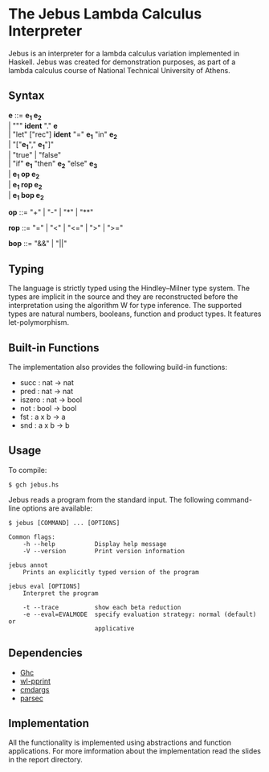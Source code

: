 The Jebus Lambda Calculus Interpreter
=====================================

Jebus is an interpreter for a lambda calculus variation implemented in Haskell.
Jebus was created for demonstration purposes, as part of a lambda calculus course of National Technical University of Athens.


Syntax
------

   
**e** ::=  **e<sub>1</sub>  e<sub>2</sub>** <br>
     | "\"" **ident** "." **e**   <br>
     | "let" ["rec"] **ident** "=" **e<sub>1</sub>** "in" **e<sub>2</sub>** <br>
     | "["**e<sub>1</sub>**"," **e<sub>1</sub>**"]" <br>
     | "true" | "false" <br>
     |  "if" **e<sub>1</sub>** "then" **e<sub>2</sub>** "else"  **e<sub>3</sub>** <br>
     |  **e<sub>1</sub> op e<sub>2</sub>** <br>
     |  **e<sub>1</sub> rop e<sub>2</sub>** <br>
     |  **e<sub>1</sub> bop e<sub>2</sub>** <br>
        
**op** ::= "+" | "-" | "\*" | "\*\*"

**rop** ::= "=" | "<" | "<=" | ">" | ">="

**bop** ::= "&&" | "||"


Typing
------

The language is strictly typed using the Hindley–Milner type system. The types are implicit in the source and they are reconstructed before the interpretation using the algorithm W for type inference. The supported types are natural numbers, booleans, function and product types. It features let-polymorphism. 


Built-in Functions
------------------

The implementation also provides the following build-in functions:

* succ : nat -> nat
* pred : nat -> nat
* iszero : nat -> bool
* not : bool -> bool
* fst : a x b -> a
* snd : a x b -> b



Usage
-----

To compile:

    $ gch jebus.hs


Jebus reads a program from the standard input. 
The following command-line options are available:  


	$ jebus [COMMAND] ... [OPTIONS]

	Common flags:
  		-h --help           Display help message
  		-V --version        Print version information

	jebus annot 
  		Prints an explicitly typed version of the program

	jebus eval [OPTIONS]
  		Interpret the program

  		-t --trace          show each beta reduction
  		-e --eval=EVALMODE  specify evaluation strategy: normal (default) or
        	                applicative
        	                
        	                



Dependencies
------------

* [Ghc](http://www.haskell.org/haskellwiki/GHC)
* [wl-pprint](http://hackage.haskell.org/package/wl-pprint)
* [cmdargs](http://hackage.haskell.org/package/cmdargs)
* [parsec](http://hackage.haskell.org/package/parsec-3.1.3)

Implementation
--------------

All the functionality is implemented using abstractions and function applications.
For more imformation about the implementation read the slides in the report directory.
